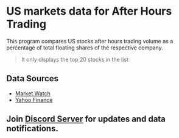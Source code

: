 # US markets data for After Hours Trading

This program compares US stocks after hours trading volume as a percentage of total floating shares of the respective company.
> It only displays the top 20 stocks in the list

## Data Sources
- [Market Watch](https://www.marketwatch.com/tools/screener/after-hours)
- [Yahoo Finance](https://finance.yahoo.com)

## Join [Discord Server](https://discord.gg/S37AEY4TKN) for updates and data notifications.
